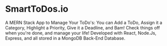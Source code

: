 # SmartToDos.io

A MERN Stack App to Manage Your ToDo's: You can Add a ToDo, Assign it a Category, Highlight a Priority, Give it a Deadline, and Bam! Check things off when you're done, and manage your life! Developed with React, Node.Js, Express, and all stored in a MongoDB Back-End Database.
